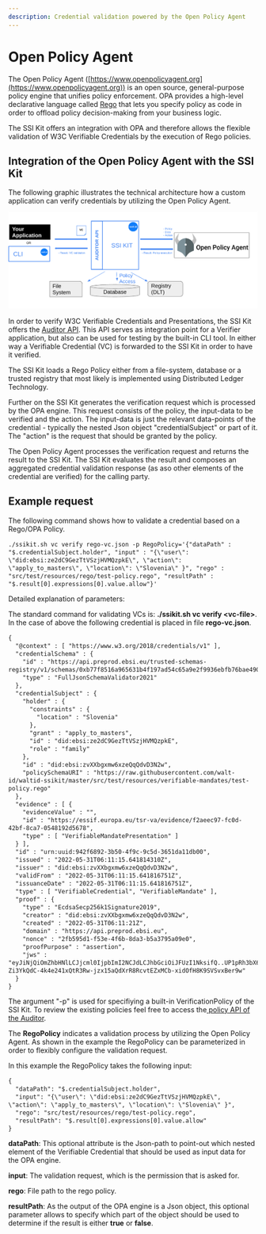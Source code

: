 ```yaml
---
description: Credential validation powered by the Open Policy Agent
---
```


# Open Policy Agent

The Open Policy Agent ([https://www.openpolicyagent.org](https://www.openpolicyagent.org)) is an open source, general-purpose policy engine that unifies policy enforcement. OPA provides a high-level declarative language called [Rego](https://www.openpolicyagent.org/docs/latest/#rego) that lets you specify policy as code in order to offload policy decision-making from your business logic.&#x20;

The SSI Kit offers an integration with OPA and therefore allows the flexible validation of W3C Verifiable Credentials by the execution of Rego policies.

## Integration of the Open Policy Agent with the SSI Kit

The following graphic illustrates the technical architecture how a custom application can verify credentials by utilizing the Open Policy Agent.

![SSI Kit and the Open Policy Agent](<../../.gitbook/assets/opa (1).png>)

In order to verify W3C Verifiable Credentials and Presentations, the SSI Kit offers the [Auditor API](https://auditor.ssikit.walt.id/). This API serves as integration point for a Verifier application, but also can be used for testing by the built-in CLI tool. In either way a Verifiable Credential (VC) is forwarded to the SSI Kit in order to have it verified.

The SSI Kit loads a Rego Policy either from a file-system, database or a trusted registry that most likely is implemented using Distributed Ledger Technology.

Further on the SSI Kit generates the verification request which is processed by the OPA engine. This request consists of the policy, the input-data to be verified and the action. The input-data is just the relevant data-points of the credential - typically the nested Json object "credentialSubject" or part of it. The "action" is the request that should be granted by the policy.&#x20;

The Open Policy Agent processes the verification request and returns the result to the SSI Kit. The SSI Kit evaluates the result and composes an aggregated credential validation response (as aso other elements of the credential are verified) for the calling party.&#x20;

## Example request

The following command shows how to validate a credential based on a Rego/OPA Policy.

```
./ssikit.sh vc verify rego-vc.json -p RegoPolicy='{"dataPath" : "$.credentialSubject.holder", "input" : "{\"user\": \"did:ebsi:ze2dC9GezTtVSzjHVMQzpkE\", \"action\": \"apply_to_masters\", \"location\": \"Slovenia\" }", "rego" : "src/test/resources/rego/test-policy.rego", "resultPath" : "$.result[0].expressions[0].value.allow"}'
```

Detailed explanation of parameters:

The standard command for validating VCs is: **./ssikit.sh vc verify \<vc-file>**. In the case of above the following credential is placed in file **rego-vc.json**.&#x20;

```
{
  "@context" : [ "https://www.w3.org/2018/credentials/v1" ],
  "credentialSchema" : {
    "id" : "https://api.preprod.ebsi.eu/trusted-schemas-registry/v1/schemas/0xb77f8516a965631b4f197ad54c65a9e2f9936ebfb76bae4906d33744dbcc60ba",
    "type" : "FullJsonSchemaValidator2021"
  },
  "credentialSubject" : {
    "holder" : {
      "constraints" : {
        "location" : "Slovenia"
      },
      "grant" : "apply_to_masters",
      "id" : "did:ebsi:ze2dC9GezTtVSzjHVMQzpkE",
      "role" : "family"
    },
    "id" : "did:ebsi:zvXXbgxmw6xzeQqQdvD3N2w",
    "policySchemaURI" : "https://raw.githubusercontent.com/walt-id/waltid-ssikit/master/src/test/resources/verifiable-mandates/test-policy.rego"
  },
  "evidence" : [ {
    "evidenceValue" : "",
    "id" : "https://essif.europa.eu/tsr-va/evidence/f2aeec97-fc0d-42bf-8ca7-0548192d5678",
    "type" : [ "VerifiableMandatePresentation" ]
  } ],
  "id" : "urn:uuid:942f6892-3b50-4f9c-9c5d-3651da11db00",
  "issued" : "2022-05-31T06:11:15.641814310Z",
  "issuer" : "did:ebsi:zvXXbgxmw6xzeQqQdvD3N2w",
  "validFrom" : "2022-05-31T06:11:15.641816751Z",
  "issuanceDate" : "2022-05-31T06:11:15.641816751Z",
  "type" : [ "VerifiableCredential", "VerifiableMandate" ],
  "proof" : {
    "type" : "EcdsaSecp256k1Signature2019",
    "creator" : "did:ebsi:zvXXbgxmw6xzeQqQdvD3N2w",
    "created" : "2022-05-31T06:11:21Z",
    "domain" : "https://api.preprod.ebsi.eu",
    "nonce" : "2fb595d1-f53e-4f6b-8da3-b5a3795a09e0",
    "proofPurpose" : "assertion",
    "jws" : "eyJiNjQiOmZhbHNlLCJjcml0IjpbImI2NCJdLCJhbGciOiJFUzI1NksifQ..UP1pRh3bX6QNc22GA8y-Zi3YkQdC-4k4e241xQtR3Rw-jzx15aQdXrR8RcvtEZxMCb-xidOfH8K9SVSvxBer9w"
  }
}
```

The argument "-p" is used for specifiying a built-in VerificationPolicy of the SSI Kit. To review the existing policies feel free to access the[ policy API of the Auditor](https://auditor.ssikit.walt.id/v1/swagger#/Verification%20Policies/listPolicies).

The **RegoPolicy** indicates a validation process by utilizing the Open Policy Agent. As shown in the example the RegoPolicy can be parameterized in order to flexibly configure the validation request.&#x20;

In this example the RegoPolicy takes the following input:

```
{
  "dataPath": "$.credentialSubject.holder",
  "input": "{\"user\": \"did:ebsi:ze2dC9GezTtVSzjHVMQzpkE\", \"action\": \"apply_to_masters\", \"location\": \"Slovenia\" }",
  "rego": "src/test/resources/rego/test-policy.rego",
  "resultPath": "$.result[0].expressions[0].value.allow"
}
```

**dataPath**: This optional attribute is the Json-path to point-out which nested element of the Verifiable Credential that should be used as input data for the OPA engine.

**input**: The validation request, which is the permission that is asked for.

**rego**: File path to the rego policy.

**resultPath**: As the output of the OPA engine is a Json object, this optional parameter allows to specify which part of the object should be used to determine if the result is either **true** or **false**.

